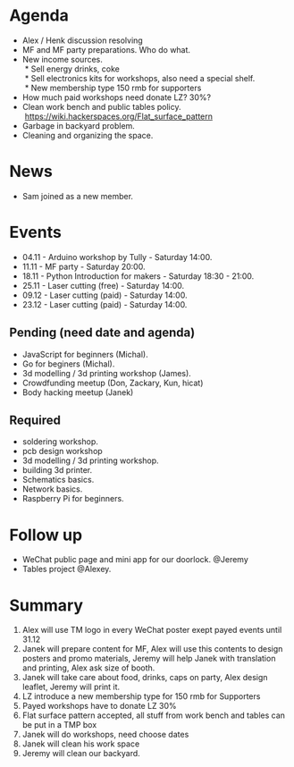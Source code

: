 # Agenda

- Alex / Henk discussion resolving   
- MF and MF party preparations. Who do what.    
- New income sources.    
  * Sell energy drinks, coke    
  * Sell electronics kits for workshops, also need a special shelf.     
  * New membership type 150 rmb for supporters    
- How much paid workshops need donate LZ? 30%? 
- Clean work bench and public tables policy.  https://wiki.hackerspaces.org/Flat_surface_pattern    
- Garbage in backyard problem.    
- Cleaning and organizing the space.   

# News

- Sam joined as a new member.  

# Events

- 04.11 - Arduino workshop by Tully - Saturday 14:00.    
- 11.11 - MF party - Saturday 20:00.    
- 18.11 - Python Introduction for makers - Saturday 18:30 - 21:00.    
- 25.11 - Laser cutting (free) - Saturday 14:00.    
- 09.12 - Laser cutting (paid) - Saturday 14:00.    
- 23.12 - Laser cutting (paid) - Saturday 14:00.    

## Pending (need date and agenda)

- JavaScript for beginners (Michal).   
- Go for beginers (Michal).   
- 3d modelling / 3d printing workshop (James).   
- Crowdfunding meetup (Don, Zackary, Kun, hicat)  
- Body hacking meetup (Janek)

## Required

- soldering workshop.  
- pcb design workshop 
- 3d modelling / 3d printing workshop.    
- building 3d printer.   
- Schematics basics.    
- Network basics.  
- Raspberry Pi for beginners.   

# Follow up

- WeChat public page and mini app for our doorlock. @Jeremy   
- Tables project @Alexey.   


# Summary

1. Alex will use TM logo in every WeChat poster exept payed events until 31.12
2. Janek will prepare content for MF, Alex will use this contents to design posters and promo materials, Jeremy will help Janek with translation and printing, Alex ask size of booth.   
3. Janek will take care about food, drinks, caps on party, Alex design leaflet, Jeremy will print it.
4. LZ introduce a new membership type for 150 rmb for Supporters
5. Payed workshops have to donate LZ 30%
6. Flat surface pattern accepted, all stuff from work bench and tables can be put in a TMP box
7. Janek will do workshops, need choose dates
8. Janek will clean his work space
9. Jeremy will clean our backyard.
